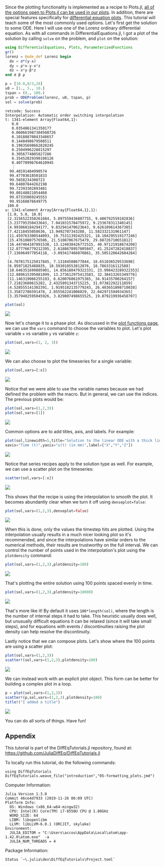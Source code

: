 Since the plotting functionality is implemented as a recipe to Plots.jl, [all of the options open to Plots.jl can be used in our plots](https://juliaplots.github.io/supported/). In addition, there are special features specifically for [differential equation plots](https://docs.juliadiffeq.org/dev/basics/plot/). This tutorial will teach some of the most commonly used options. Let's first get the solution to some ODE. Here I will use one of the Lorenz ordinary differential equation. As with all commands in DifferentialEquations.jl, I got a plot of the solution by calling `solve` on the problem, and `plot` on the solution:

````julia
using DifferentialEquations, Plots, ParameterizedFunctions
gr()
lorenz = @ode_def Lorenz begin
  dx = σ*(y-x)
  dy = ρ*x-y-x*z
  dz = x*y-β*z
end σ β ρ

p = [10.0,8/3,28]
u0 = [1., 5., 10.]
tspan = (0., 100.)
prob = ODEProblem(lorenz, u0, tspan, p)
sol = solve(prob)
````


````
retcode: Success
Interpolation: Automatic order switching interpolation
t: 1341-element Array{Float64,1}:
   0.0                 
   0.0354861341350177  
   0.060663987304508726
   0.10188870843348657 
   0.1448498679508511  
   0.19835698662820245 
   0.2504996228815297  
   0.3056774805827286  
   0.35452829390108126 
   0.40770996764610945 
   ⋮                   
  99.40191484990574    
  99.47703618501833    
  99.5658234308723     
  99.64807844262198    
  99.72393302893481    
  99.80148021054468    
  99.87335069245553    
  99.95168876649775    
 100.0                 
u: 1341-element Array{Array{Float64,1},1}:
 [1.0, 5.0, 10.0]                                            
 [2.3156522358261684, 5.897559436807755, 9.406792559102836]  
 [3.237795350433643, 7.041031570475972, 9.233678311348145]   
 [4.993868184294177, 9.832941470623643, 9.626109614367385]   
 [7.42118455058636, 13.9492707343288, 11.582332131961147]    
 [11.459763300544093, 19.75311392425321, 18.104295519177246] 
 [15.47610807576506, 21.51087067675479, 29.88726710651812]   
 [16.447464107891538, 13.124038426772515, 40.97121918674208] 
 [12.877766779212395, 2.6188678957805847, 41.25247282418837] 
 [7.136964977854118, -3.093417466070861, 35.505128642604284] 
 ⋮                                                           
 [4.7078175125017845, 7.13104508677844, 18.651036529533698]  
 [6.95971825488835, 10.593018553812076, 18.7863316112588]    
 [10.646351699805901, 14.856180479322331, 23.998423289322353]
 [12.889615395081899, 13.273612975413583, 32.38413265349776] 
 [11.146319066255193, 6.620076861975365, 34.91435700264157]  
 [7.21823680615282, 2.4325891343715225, 31.07382292211859]   
 [4.528555141302391, 1.9195182135779243, 26.403651898710038] 
 [3.35872786591478, 2.855562241006029, 22.042971594934365]   
 [3.3579402595045926, 3.829807498655525, 19.879219936458707]
````



````julia
plot(sol)
````


![](figures/05-formatting_plots_2_1.png)



Now let's change it to a phase plot. As discussed in the [plot functions page](https://docs.juliadiffeq.org/dev/basics/plot/), we can use the `vars` command to choose the variables to plot. Let's plot variable `x` vs variable `y` vs variable `z`:

````julia
plot(sol,vars=(1, 2, 3))
````


![](figures/05-formatting_plots_3_1.png)



We can also choose to plot the timeseries for a single variable:

````julia
plot(sol,vars=[:x])
````


![](figures/05-formatting_plots_4_1.png)



Notice that we were able to use the variable names because we had defined the problem with the macro. But in general, we can use the indices. The previous plots would be:

````julia
plot(sol,vars=(1,2,3))
plot(sol,vars=[1])
````


![](figures/05-formatting_plots_5_1.png)



Common options are to add titles, axis, and labels. For example:

````julia
plot(sol,linewidth=5,title="Solution to the linear ODE with a thick line",
xaxis="Time (t)",yaxis="u(t) (in mm)",label=["X","Y","Z"])
````


![](figures/05-formatting_plots_6_1.png)



Notice that series recipes apply to the solution type as well. For example, we can use a scatter plot on the timeseries:

````julia
scatter(sol,vars=[:x])
````


![](figures/05-formatting_plots_7_1.png)



This shows that the recipe is using the interpolation to smooth the plot. It becomes abundantly clear when we turn it off using `denseplot=false`:

````julia
plot(sol,vars=(1,2,3),denseplot=false)
````


![](figures/05-formatting_plots_8_1.png)



When this is done, only the values the timestep hits are plotted. Using the interpolation usually results in a much nicer looking plot so it's recommended, and since the interpolations have similar orders to the numerical methods, their results are trustworthy on the full interval. We can control the number of points used in the interpolation's plot using the `plotdensity` command:

````julia
plot(sol,vars=(1,2,3),plotdensity=100)
````


![](figures/05-formatting_plots_9_1.png)



That's plotting the entire solution using 100 points spaced evenly in time.

````julia
plot(sol,vars=(1,2,3),plotdensity=10000)
````


![](figures/05-formatting_plots_10_1.png)



That's more like it! By default it uses `100*length(sol)`, where the length is the number of internal steps it had to take. This heuristic usually does well, but unusually difficult equations it can be relaxed (since it will take small steps), and for equations with events / discontinuities raising the plot density can help resolve the discontinuity.

Lastly notice that we can compose plots. Let's show where the 100 points are using a scatter plot:

````julia
plot(sol,vars=(1,2,3))
scatter!(sol,vars=(1,2,3),plotdensity=100)
````


![](figures/05-formatting_plots_11_1.png)



We can instead work with an explicit plot object. This form can be better for building a complex plot in a loop.

````julia
p = plot(sol,vars=(1,2,3))
scatter!(p,sol,vars=(1,2,3),plotdensity=100)
title!("I added a title")
````


![](figures/05-formatting_plots_12_1.png)



You can do all sorts of things. Have fun!


## Appendix

 This tutorial is part of the DiffEqTutorials.jl repository, found at: <https://github.com/JuliaDiffEq/DiffEqTutorials.jl>

To locally run this tutorial, do the following commands:
```
using DiffEqTutorials
DiffEqTutorials.weave_file("introduction","05-formatting_plots.jmd")
```

Computer Information:
```
Julia Version 1.3.0
Commit 46ce4d7933 (2019-11-26 06:09 UTC)
Platform Info:
  OS: Windows (x86_64-w64-mingw32)
  CPU: Intel(R) Core(TM) i7-8550U CPU @ 1.80GHz
  WORD_SIZE: 64
  LIBM: libopenlibm
  LLVM: libLLVM-6.0.1 (ORCJIT, skylake)
Environment:
  JULIA_EDITOR = "C:\Users\accou\AppData\Local\atom\app-1.42.0\atom.exe"  -a
  JULIA_NUM_THREADS = 4

```

Package Information:

```
Status `~\.julia\dev\DiffEqTutorials\Project.toml`
```
